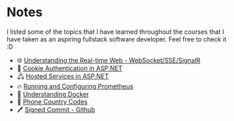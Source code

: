 # Notes
I listed some of the topics that I have learned throughout the courses that I have taken as an aspiring fullstack software developer. Feel free to check it :D

- 🌐 [Understanding the Real-time Web - WebSocket/SSE/SignalR](SignalR.md)
- 🍪 [Cookie Authentication in ASP.NET](AspNetCookieAuth.md)
- 🖧  [Hosted Services in ASP.NET](HostedServicesASP.md)
- 🔥 [Running and Configuring Prometheus](https://github.com/jaymar921/Notes/blob/main/Running%20and%20Configuring%20Prometheus.md)
- 🐋 [Understanding Docker](https://github.com/jaymar921/Notes/blob/main/Understanding%20Dockerfile.md)
- 📱 [Phone Country Codes](https://github.com/jaymar921/Notes/blob/main/Phone%20Country%20Codes.md)
- 🖊️ [Signed Commit - Github](https://github.com/jaymar921/Notes/blob/main/Setting-up%20Signed%20Commit.md)
